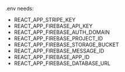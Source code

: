 .env needs:
<ul>
<li>REACT_APP_STRIPE_KEY</li>
<li>REACT_APP_FIREBASE_API_KEY</li>
<li>REACT_APP_FIREBASE_AUTH_DOMAIN</li>
<li>REACT_APP_FIREBASE_PROJECT_ID</li>
<li>REACT_APP_FIREBASE_STORAGE_BUCKET</li>
<li>REACT_APP_FIREBASE_MESSAGE_ID</li>
<li>REACT_APP_FIREBASE_APP_ID</li>
<li>REACT_APP_FIREBASE_DATABASE_URL</li>
</ul>